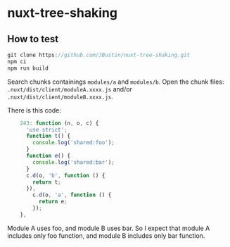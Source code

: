 # nuxt-tree-shaking

## How to test

```js
git clone https://github.com/JBustin/nuxt-tree-shaking.git
npm ci
npm run build
```

Search chunks containings `modules/a` and `modules/b`.
Open the chunk files: `.nuxt/dist/client/moduleA.xxxx.js` and/or `.nuxt/dist/client/moduleB.xxxx.js`.

There is this code:

```js
    243: function (n, o, c) {
      'use strict';
      function t() {
        console.log('shared:foo');
      }
      function e() {
        console.log('shared:bar');
      }
      c.d(o, 'b', function () {
        return t;
      }),
        c.d(o, 'a', function () {
          return e;
        });
    },
```

Module A uses foo, and module B uses bar. So I expect that module A includes only foo function, and module B includes only bar function.
